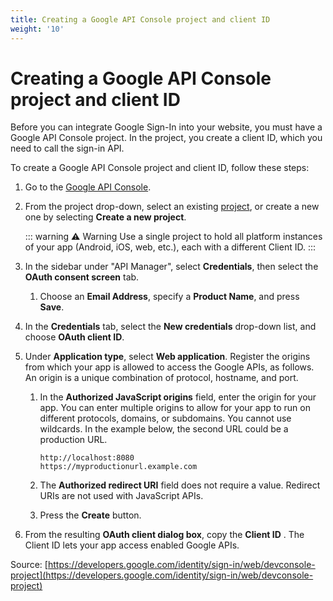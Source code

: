 ```yaml
---
title: Creating a Google API Console project and client ID
weight: '10'
---
```


# Creating a Google API Console project and client ID

Before you can integrate Google Sign-In into your website, you must have a Google API Console project. In the project, you create a client ID, which you need to call the sign-in API.

To create a Google API Console project and client ID, follow these steps:

1. Go to the [Google API Console](https://console.developers.google.com/project/_/apiui/apis/library).

2. From the project drop-down, select an existing [project](https://support.google.com/cloud/answer/6158853), or create a new one by selecting **Create a new project**.

    ::: warning ⚠️ Warning
    Use a single project to hold all platform instances of your app (Android, iOS, web, etc.), each with a different Client ID.
    :::

3. In the sidebar under "API Manager", select **Credentials**, then select the **OAuth consent screen** tab.

    1. Choose an **Email Address**, specify a **Product Name**, and press **Save**.

4. In the **Credentials** tab, select the **New credentials** drop-down list, and choose **OAuth client ID**.

5. Under **Application type**, select **Web application**. Register the origins from which your app is allowed to access the Google APIs, as follows. An origin is a unique combination of protocol, hostname, and port.

    1. In the **Authorized JavaScript origins** field, enter the origin for your app. You can enter multiple origins to allow for your app to run on different protocols, domains, or subdomains. You cannot use wildcards. In the example below, the second URL could be a production URL.

        ```
        http://localhost:8080
        https://myproductionurl.example.com
        ```

    2. The **Authorized redirect URI** field does not require a value. Redirect URIs are not used with JavaScript APIs.

    3. Press the **Create** button.

6. From the resulting **OAuth client dialog box**, copy the **Client ID** . The Client ID lets your app access enabled Google APIs.

Source: [https://developers.google.com/identity/sign-in/web/devconsole-project](https://developers.google.com/identity/sign-in/web/devconsole-project)
